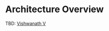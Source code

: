 # Architecture Overview

TBD: [Vishwanath V](https://app.gitbook.com/u/Kyda2yhlctS6UJ3XIyT6t6VpEHs1 "mention")
